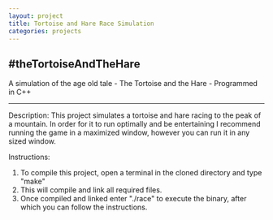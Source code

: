 ```yaml
---
layout: project
title: Tortoise and Hare Race Simulation
categories: projects
---
```


#theTortoiseAndTheHare
---

A simulation of the age old tale - The Tortoise and the Hare - Programmed in C++

---

Description: This project simulates a tortoise and hare racing to the peak of a mountain.
In order for it to run optimally and be entertaining I recommend running the game in a maximized window,
however you can run it in any sized window.

Instructions:

1. To compile this project, open a terminal in the cloned directory and type "make" 
2. This will compile and link all required files.  
3. Once compiled and linked enter "./race" to execute the binary, after which you can follow the instructions.
